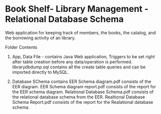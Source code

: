 # Book Shelf- Library Management - Relational Database Schema
 Web application for keeping track of members, the books, the catalog, and the borrowing activity of an library.
 
Folder Contents

1. App, Data File - contains Java Web application, Triggers to be set right after table creation before any data/operation is performed.
librarydbdump.sql contains all the create table queries and can be imported directly to MySQL. 

2. Database SChema contains
EER Schema diagram.pdf consists of the EER diagram.
EER Schema diagram report.pdf consists of the report for the EER schema diagram.
Relational Database Schema.pdf consists of the relational database schema from the EER.
Realtional Database Schema Report.pdf consists of the report for the Realational database schema.

